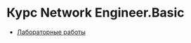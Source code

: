 # Курс Network Engineer.Basic

- [Лабораторные работы](https://github.com/scdsmile/otus_network_basic_2025/tree/main/labs)
